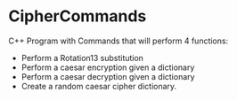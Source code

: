 # __CipherCommands__
C++ Program with Commands that will perform 4 functions: 
- Perform a Rotation13 substitution
- Perform a caesar encryption given a dictionary
- Perform a caesar decryption given a dictionary
- Create a random caesar cipher dictionary.
